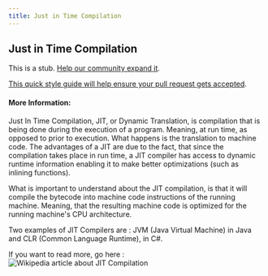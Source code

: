 ```yaml
---
title: Just in Time Compilation
---
```

## Just in Time Compilation

This is a stub. <a href='https://github.com/freecodecamp/guides/tree/master/src/pages/computer-science/just-in-time-compilation/index.md' target='_blank' rel='nofollow'>Help our community expand it</a>.

<a href='https://github.com/freecodecamp/guides/blob/master/README.md' target='_blank' rel='nofollow'>This quick style guide will help ensure your pull request gets accepted</a>.

<!-- The article goes here, in GitHub-flavored Markdown. Feel free to add YouTube videos, images, and CodePen/JSBin embeds  -->

#### More Information:
<!-- Please add any articles you think might be helpful to read before writing the article -->


Just In Time Compilation, JIT, or Dynamic Translation, is compilation that is being done during the execution of a program. Meaning, at run time, as opposed to prior to execution. What happens is the translation to machine code. The advantages of a JIT are due to the fact, that since the compilation takes place in run time, a JIT compiler has access to dynamic runtime information enabling it to make better optimizations (such as inlining functions).

What is important to understand about the JIT compilation, is that it will compile the bytecode into machine code instructions of the running machine. Meaning, that the resulting machine code is optimized for the running machine's CPU architecture.

Two examples of JIT Compilers are : JVM (Java Virtual Machine) in Java and CLR (Common Language Runtime), in C#.

If you want to read more, go here : ![Wikipedia article about JIT Compilation](https://en.wikipedia.org/wiki/Just-in-time_compilation)

